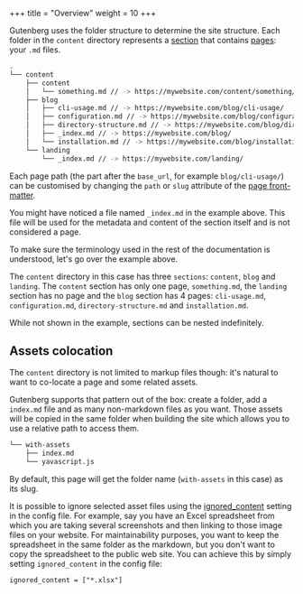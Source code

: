 +++
title = "Overview"
weight = 10
+++


Gutenberg uses the folder structure to determine the site structure.
Each folder in the `content` directory represents a [section](./documentation/content/section.md)
that contains [pages](./documentation/content/page.md): your `.md` files.

```bash
.
└── content
    ├── content
    │   └── something.md // -> https://mywebsite.com/content/something/
    ├── blog
    │   ├── cli-usage.md // -> https://mywebsite.com/blog/cli-usage/
    │   ├── configuration.md // -> https://mywebsite.com/blog/configuration/
    │   ├── directory-structure.md // -> https://mywebsite.com/blog/directory-structure/
    │   ├── _index.md // -> https://mywebsite.com/blog/
    │   └── installation.md // -> https://mywebsite.com/blog/installation/
    └── landing
        └── _index.md // -> https://mywebsite.com/landing/
```

Each page path (the part after the `base_url`, for example `blog/cli-usage/`) can be customised by changing the `path` or `slug`
attribute of the [page front-matter](./documentation/content/page.md#front-matter).

You might have noticed a file named `_index.md` in the example above.
This file will be used for the metadata and content of the section itself and is not considered a page.

To make sure the terminology used in the rest of the documentation is understood, let's go over the example above.

The `content` directory in this case has three `sections`: `content`, `blog` and `landing`. The `content` section has only
one page, `something.md`, the `landing` section has no page and the `blog` section has 4 pages: `cli-usage.md`, `configuration.md`, `directory-structure.md`
and `installation.md`.

While not shown in the example, sections can be nested indefinitely.

## Assets colocation

The `content` directory is not limited to markup files though: it's natural to want to co-locate a page and some related
assets.

Gutenberg supports that pattern out of the box: create a folder, add a `index.md` file and as many non-markdown files as you want.
Those assets will be copied in the same folder when building the site which allows you to use a relative path to access them.

```bash
└── with-assets
    ├── index.md
    └── yavascript.js
```

By default, this page will get the folder name (`with-assets` in this case) as its slug.

It is possible to ignore selected asset files using the
[ignored_content](./documentation/getting-started/configuration.md) setting in the config file.
For example, say you have an Excel spreadsheet from which you are taking several screenshots and
then linking to those image files on your website. For maintainability purposes, you want to keep
the spreadsheet in the same folder as the markdown, but you don't want to copy the spreadsheet to
the public web site. You can achieve this by simply setting `ignored_content` in the config file:

```
ignored_content = ["*.xlsx"]
```
